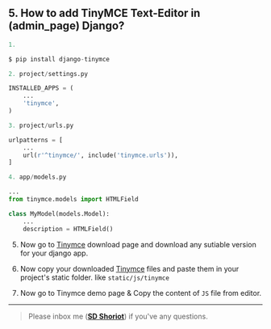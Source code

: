 ## 5. How to add TinyMCE Text-Editor in (admin_page) Django?

```python
1.

$ pip install django-tinymce
```

```python
2. project/settings.py

INSTALLED_APPS = (
    ...
    'tinymce',
)
```

```python
3. project/urls.py

urlpatterns = [
    ...
    url(r'^tinymce/', include('tinymce.urls')),
]
```

```python
4. app/models.py

...
from tinymce.models import HTMLField

class MyModel(models.Model):
    ...
    description = HTMLField()
```

5. Now go to [Tinymce](https://www.tiny.cloud/get-tiny/) download page and download any sutiable version for your django app.


6. Now copy your downloaded [Tinymce](https://www.tiny.cloud/docs/demo/basic-example/) files and paste them in your project's static folder. like ```static/js/tinymce```

7. Now go to Tinymce demo page & Copy the content of ```JS``` file from editor.
---

> Please inbox me (**[SD Shoriot](https://www.facebook.com/shoriot)**) if you've any questions. 